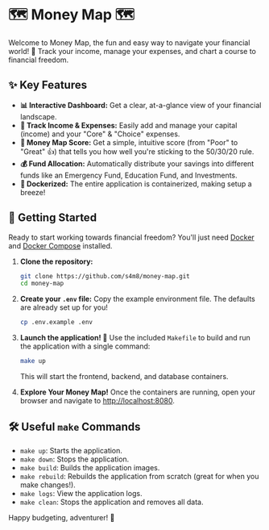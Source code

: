 # 🗺️ Money Map 🗺️

Welcome to Money Map, the fun and easy way to navigate your financial world! 🧭 Track your income, manage your expenses, and chart a course to financial freedom.
## ✨ Key Features

-   **📊 Interactive Dashboard:** Get a clear, at-a-glance view of your financial landscape.
-   **💸 Track Income & Expenses:** Easily add and manage your capital (income) and your "Core" & "Choice" expenses.
-   **💯 Money Map Score:** Get a simple, intuitive score (from "Poor" to "Great" 👍) that tells you how well you're sticking to the 50/30/20 rule.
-   **💰 Fund Allocation:** Automatically distribute your savings into different funds like an Emergency Fund, Education Fund, and Investments.
-   **🐳 Dockerized:** The entire application is containerized, making setup a breeze!

## 🚀 Getting Started

Ready to start working towards financial freedom? You'll just need [Docker](https://docs.docker.com/get-docker/) and [Docker Compose](https://docs.docker.com/compose/install/) installed.

1.  **Clone the repository:**
    ```sh
    git clone https://github.com/s4m8/money-map.git
    cd money-map
    ```

2.  **Create your `.env` file:**
    Copy the example environment file. The defaults are already set up for you!
    ```sh
    cp .env.example .env
    ```

3.  **Launch the application! 🚀**
    Use the included `Makefile` to build and run the application with a single command:
    ```sh
    make up
    ```
    This will start the frontend, backend, and database containers.

4.  **Explore Your Money Map!**
    Once the containers are running, open your browser and navigate to [http://localhost:8080](http://localhost:8080).

## 🛠️ Useful `make` Commands

-   `make up`: Starts the application.
-   `make down`: Stops the application.
-   `make build`: Builds the application images.
-   `make rebuild`: Rebuilds the application from scratch (great for when you make changes!).
-   `make logs`: View the application logs.
-   `make clean`: Stops the application and removes all data.

Happy budgeting, adventurer! 🎉
